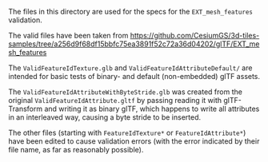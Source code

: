 

The files in this directory are used for the specs for the `EXT_mesh_features`
validation.

The valid files have been taken from
https://github.com/CesiumGS/3d-tiles-samples/tree/a256d9f68df15bbfc75ea3891f52c72a36d04202/glTF/EXT_mesh_features

The `ValidFeatureIdTexture.glb` and `ValidFeatureIdAttributeDefault/` are 
intended for basic tests of binary- and default (non-embedded) glTF assets. 

The `ValidFeatureIdAttributeWithByteStride.glb` was created from the original
`ValidFeatureIdAttribute.gltf` by passing reading it with glTF-Transform and
writing it as binary glTF, which happens to write all attributes in an
interleaved way, causing a byte stride to be inserted.

The other files (starting with `FeatureIdTexture*` or `FeatureIdAttribute*`)
have been edited to cause validation errors (with the error indicated by 
their file name, as far as reasonably possible). 